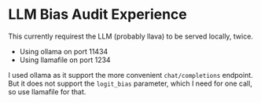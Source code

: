 # LLM Bias Audit Experience

This currently requirest the LLM (probably llava) to be served locally, twice.

 - Using ollama on port 11434
 - Using llamafile on port 1234

 I used ollama as it support the more convenient `chat/completions` endpoint.   But it does not support the `logit_bias` parameter, which I need for one call, so use llamafile for that.